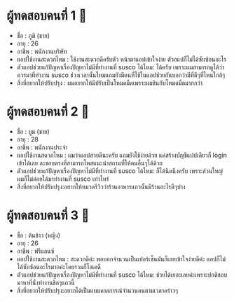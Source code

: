 # ผู้ทดสอบคนที่ 1 🥇
* ชื่อ : ภูมิ (ชาย) 
* อายุ : 26 
* อาชีพ : พนักงานบริษัท
* แอปใช้งานสะดวกไหม :  ใช้งานสะดวกดีครับตัว หน้าตาแอปเข้าใจง่าย ตัวอแปก็ไม่ได้ซับซ้อนอะไร
* ตัวแอปช่วยแก้ปัญหาเรื่องปัญหาไม่มีที่ทำงานที่ susco ได้ไหม: ได้ครับ เพราะผมสามารถดูได้ว่าควรมาที่ทำงาน susco ช่วงเวลานั้นไหมแถมยังมีคนที่ใช้ในแอปช่วยกันบอกว่ามีที่ดีๆที่ไหนใกล้ๆ
* สิ่งที่อยากให้ปรับปรุง : ผมอยากให้มีปรับเป็นโหมดมืดเพราะผมชินกับโหมดมืดมากกว่า
# ผู้ทดสอบคนที่ 2 🥈
* ชื่อ : บูม (ชาย)
* อายุ : 28
* อาชีพ : พนักงานประจำ
* แอปใช้งานสดวกไหม : ผมว่าแอปสวยดีนะครับ แถมยังใช้ง่ายด้วย แค่สร้างบัญชีแปปเดียวก็ login เข้าได้เลย ละชอบตรงที่สามารถโพสแนะนำสถานที่ให้คนอื่นๆได้ด้วย
* ตัวแอปช่วยแก้ปัญหาเรื่องปัญหาไม่มีที่ทำงานที่ susco ได้ไหม: ก็ได้นิดนึงครับ เพราะส่วนใหญ่ผมก็ไม่ค่อยได้มาทำงานที่ susco เท่าไหร่
* สิ่งที่อยากให้ปรับปรุง:อยากให้หมวดรีวิวว่าร้านอาหารแถวนั้นมีร้านอะไรดีๆบ่าง
# ผู้ทดสอบคนที่ 3 🥉
* ชื่อ : ต้นข้าว (หญิง)
* อายุ : 26 
* อาชีพ : ฟรีแลนซ์
* แอปใช้งานสะดวกไหม : สะดวกดีค่ะ พอบอกจำนวนเป็นเปอร์เซ็นมันก็เลยเข้าใจง่ายดีค่ะ แอปก็ไม่ได้ซับซ้อนอะไรมากค่ะโดยรวมก็โอเคดี
* ตัวแอปช่วยแก้ปัญหาเรื่องปัญหาไม่มีที่ทำงานที่ susco ได้ไหม: ช่วยได้เยอะเลยค่ะเพราะปกติชอบมาหาที่นั่งทำงานชิลๆแถวนี้
* สิ่งที่อยากให้ปรับปรุง:อยากได้เป็นแบบคาดการณ์จำนวนคนตามเวลาคร่าวๆ

